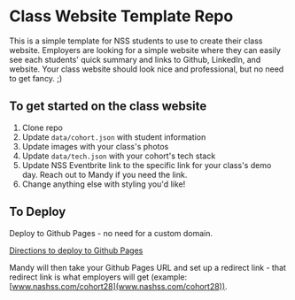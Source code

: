 # Class Website Template Repo

This is a simple template for NSS students to use to create their class website. Employers are looking for a simple website where they can easily see each students' quick summary and links to Github, LinkedIn, and website. Your class website should look nice and professional, but no need to get fancy. ;)

## To get started on the class website

1. Clone repo
1. Update `data/cohort.json` with student information
1. Update images with your class's photos
1. Update `data/tech.json` with your cohort's tech stack
1. Update NSS Eventbrite link to the specific link for your class's demo day. Reach out to Mandy if you need the link.
1. Change anything else with styling you'd like!

## To Deploy

Deploy to Github Pages - no need for a custom domain.

[Directions to deploy to Github Pages](https://www.codecademy.com/articles/f1-u3-github-pages)

Mandy will then take your Github Pages URL and set up a redirect link - that redirect link is what employers will get (example: [www.nashss.com/cohort28](www.nashss.com/cohort28)). 